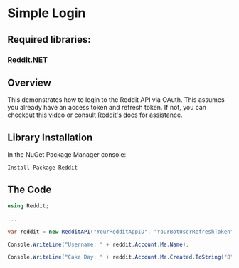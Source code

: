 # Simple Login

## Required libraries:

### [Reddit.NET](https://github.com/sirkris/Reddit.NET)

## Overview

This demonstrates how to login to the Reddit API via OAuth.  This assumes you already have an access token and refresh token.  If not, you can checkout [this video](https://www.youtube.com/watch?v=xlWhLyVgN2s) or consult [Reddit's docs](https://github.com/reddit-archive/reddit/wiki/OAuth2) for assistance.

## Library Installation

In the NuGet Package Manager console:

    Install-Package Reddit

## The Code

```c#
using Reddit;

...

var reddit = new RedditAPI("YourRedditAppID", "YourBotUserRefreshToken");

Console.WriteLine("Username: " + reddit.Account.Me.Name);

Console.WriteLine("Cake Day: " + reddit.Account.Me.Created.ToString("D"));
```
